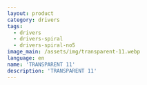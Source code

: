 ```yaml
---
layout: product
category: drivers
tags:
  - drivers
  - drivers-spiral
  - drivers-spiral-no5
image_main: /assets/img/transparent-11.webp
language: en
name: 'TRANSPARENT 11'
description: 'TRANSPARENT 11'
---
```

